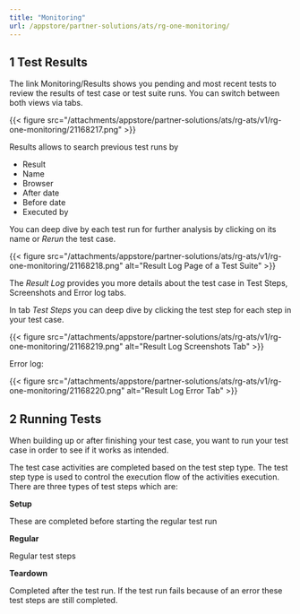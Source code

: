 ```yaml
---
title: "Monitoring"
url: /appstore/partner-solutions/ats/rg-one-monitoring/
---
```


## 1 Test Results

The link Monitoring/Results shows you pending and most recent tests to review the results of test case or test suite runs. You can switch between both views via tabs.

{{< figure src="/attachments/appstore/partner-solutions/ats/rg-ats/v1/rg-one-monitoring/21168217.png" >}}

Results allows to search previous test runs by

* Result
* Name
* Browser
* After date
* Before date
* Executed by

You can deep dive by each test run for further analysis by clicking on its name or *Rerun* the test case.

{{< figure src="/attachments/appstore/partner-solutions/ats/rg-ats/v1/rg-one-monitoring/21168218.png" alt="Result Log Page of a Test Suite" >}}

The *Result Log* provides you more details about the test case in Test Steps, Screenshots and Error log tabs.

In tab *Test Steps* you can deep dive by clicking the test step for each step in your test case.

{{< figure src="/attachments/appstore/partner-solutions/ats/rg-ats/v1/rg-one-monitoring/21168219.png" alt="Result Log Screenshots Tab" >}}

Error log:

{{< figure src="/attachments/appstore/partner-solutions/ats/rg-ats/v1/rg-one-monitoring/21168220.png" alt="Result Log Error Tab" >}}

## 2 Running Tests

When building up or after finishing your test case, you want to run your test case in order to see if it works as intended.

The test case activities are completed based on the test step type. The test step type is used to control the execution flow of the activities execution. There are three types of test steps which are:

**Setup**

These are completed before starting the regular test run

**Regular**

Regular test steps

**Teardown**

Completed after the test run. If the test run fails because of an error these test steps are still completed.
